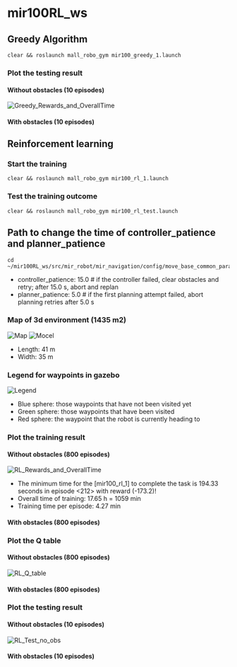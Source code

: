 # mir100RL_ws

## Greedy Algorithm
```
clear && roslaunch mall_robo_gym mir100_greedy_1.launch
```
### Plot the testing result
#### Without obstacles (10 episodes)
![Greedy_Rewards_and_OverallTime](https://github.com/liuyuzhou66/mir100RL_ws/blob/master/Results_Plot/Greedy_OverallTime.png)
#### With obstacles (10 episodes)


## Reinforcement learning
### Start the training
```
clear && roslaunch mall_robo_gym mir100_rl_1.launch
```
### Test the training outcome
```
clear && roslaunch mall_robo_gym mir100_rl_test.launch
```
## Path to change the time of controller_patience and planner_patience
```
cd ~/mir100RL_ws/src/mir_robot/mir_navigation/config/move_base_common_params.yaml
```
- controller_patience: 15.0    # if the controller failed, clear obstacles and retry; after 15.0 s, abort and replan
- planner_patience: 5.0        # if the first planning attempt failed, abort planning retries after 5.0 s

### Map of 3d environment (1435 m2)
![Map](https://github.com/liuyuzhou66/mir100RL_ws/blob/master/src/new_mir_gazebo/maps/mallmap.png)
![Mocel](https://github.com/liuyuzhou66/mir100RL_ws/blob/master/Results_Plot/mall.png)
- Length: 41 m
- Width: 35 m
### Legend for waypoints in gazebo
![Legend](https://github.com/liuyuzhou66/mir100RL_ws/blob/master/Results_Plot/Legend.png)
- Blue sphere: those waypoints that have not been visited yet
- Green sphere: those waypoints that have been visited
- Red sphere: the waypoint that the robot is currently heading to

### Plot the training result
#### Without obstacles (800 episodes)
![RL_Rewards_and_OverallTime](https://github.com/liuyuzhou66/mir100RL_ws/blob/master/Results_Plot/RL_Rewards_and_OverallTime.png)
- The minimum time for the [mir100_rl_1] to complete the task is 194.33 seconds in episode <212> with reward (-173.2)!
- Overall time of training: 17.65 h = 1059 min
- Training time per episode: 4.27 min
#### With obstacles (800 episodes)

### Plot the Q table
#### Without obstacles (800 episodes)
![RL_Q_table](https://github.com/liuyuzhou66/mir100RL_ws/blob/master/Results_Plot/RL_Q_table.png)
#### With obstacles (800 episodes)

### Plot the testing result
#### Without obstacles (10 episodes)
![RL_Test_no_obs](https://github.com/liuyuzhou66/mir100RL_ws/blob/master/Results_Plot/RL_OverallTime.png)
#### With obstacles (10 episodes)